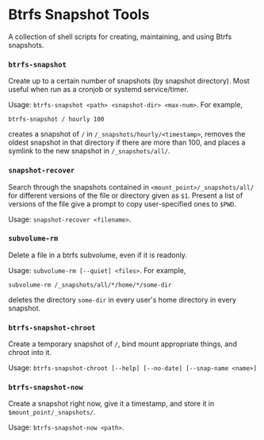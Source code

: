# Btrfs Snapshot Tools

A collection of shell scripts for creating, maintaining, and using Btrfs
snapshots.


### `btrfs-snapshot`
Create up to a certain number of snapshots (by snapshot directory). Most useful
when run as a cronjob or systemd service/timer.

Usage: `btrfs-snapshot <path> <snapshot-dir> <max-num>`. For example, 
```
btrfs-snapshot / hourly 100
```
creates a snapshot of `/` in `/_snapshots/hourly/<timestamp>`, removes the
oldest snapshot in that directory if there are more than 100, and places a
symlink to the new snapshot in `/_snapshots/all/`.


### `snapshot-recover`
Search through the snapshots contained in `<mount_point>/_snapshots/all/` for
different versions of the file or directory given as `$1`. Present a list of
versions of the file give a prompt to copy user-specified ones to `$PWD`.

Usage: `snapshot-recover <filename>`.


### `subvolume-rm`
Delete a file in a btrfs subvolume, even if it is readonly.

Usage: `subvolume-rm [--quiet] <files>`. For example,
```
subvolume-rm /_snapshots/all/*/home/*/some-dir
```
deletes the directory `some-dir` in every user's home directory in every
snapshot.


### `btrfs-snapshot-chroot`
Create a temporary snapshot of `/`, bind mount appropriate things, and chroot
into it.

Usage: `btrfs-snapshot-chroot [--help] [--no-date] [--snap-name <name>]`

### `btrfs-snapshot-now`
Create a snapshot right now, give it a timestamp, and store it in
`$mount_point/_snapshots/`.

Usage: `btrfs-snapshot-now <path>`.
